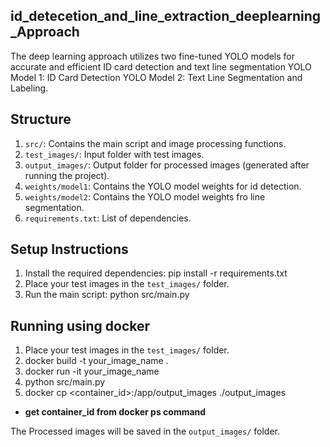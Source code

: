 ## id_detecetion_and_line_extraction_deeplearning_Approach

The deep learning approach utilizes two fine-tuned YOLO models for accurate and efficient 
ID card detection and text line segmentation
YOLO Model 1: ID Card Detection
YOLO Model 2: Text Line Segmentation and Labeling.

## Structure

1. `src/`: Contains the main script and image processing functions.
2. `test_images/`: Input folder with test images.
3. `output_images/`: Output folder for processed images (generated after running the project).
4. `weights/model1`: Contains the YOLO model weights for id detection.
5. `weights/model2`: Contains the YOLO model weights fro line segmentation.
6. `requirements.txt`: List of dependencies.

## Setup Instructions

1. Install the required dependencies:
    pip install -r requirements.txt
2. Place your test images in the `test_images/` folder.
3. Run the main script:
    python src/main.py

## Running using docker
1. Place your test images in the `test_images/` folder.
2. docker build -t your_image_name .
3. docker run -it your_image_name
4. python src/main.py
5. docker cp <container_id>:/app/output_images ./output_images
- **get container_id from docker ps command**

The Processed images will be saved in the `output_images/` folder.

